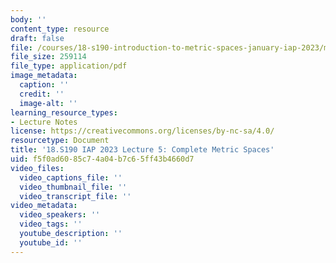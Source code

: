 ```yaml
---
body: ''
content_type: resource
draft: false
file: /courses/18-s190-introduction-to-metric-spaces-january-iap-2023/mit18_s190iap23_lec5.pdf
file_size: 259114
file_type: application/pdf
image_metadata:
  caption: ''
  credit: ''
  image-alt: ''
learning_resource_types:
- Lecture Notes
license: https://creativecommons.org/licenses/by-nc-sa/4.0/
resourcetype: Document
title: '18.S190 IAP 2023 Lecture 5: Complete Metric Spaces'
uid: f5f0ad60-85c7-4a04-b7c6-5ff43b4660d7
video_files:
  video_captions_file: ''
  video_thumbnail_file: ''
  video_transcript_file: ''
video_metadata:
  video_speakers: ''
  video_tags: ''
  youtube_description: ''
  youtube_id: ''
---
```

